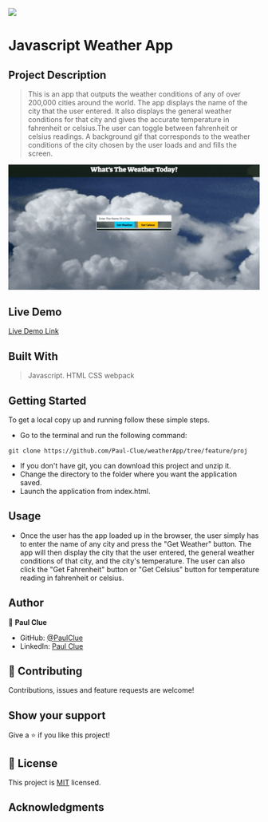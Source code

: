 ![](https://img.shields.io/badge/Microverse-blueviolet)

# Javascript Weather App

## Project Description
> This is an app that outputs the weather conditions of any of over 200,000 cities around the world. The app displays the name of the city that the user entered. It also displays the general weather conditions for that city and gives the accurate temperature in fahrenheit or celsius.The user can toggle between fahrenheit or celsius readings. A background gif that corresponds to the weather conditions of the city chosen by the user loads and and fills the screen.

![screenshot](./src/weatherApp.png)

## Live Demo

[Live Demo Link](https://paul-clue.github.io/weatherApp/)

## Built With
> Javascript.
> HTML
> CSS
> webpack


## Getting Started

To get a local copy up and running follow these simple steps.

- Go to the terminal and run the following command:
```
git clone https://github.com/Paul-Clue/weatherApp/tree/feature/proj
```
- If you don't have git, you can download this project and unzip it.
- Change the directory to the folder where you want the application saved.
- Launch the application from index.html.

## Usage
- Once the user has the app loaded up in the browser, the user simply has to enter the name of any city and press the "Get Weather" button. The app will then display the city that the user entered, the general weather conditions of that city, and the city's temperature. The user can also click the "Get Fahrenheit" button or "Get Celsius" button for temperature reading in fahrenheit or celsius.

## Author

👤 **Paul Clue**

- GitHub: [@PaulClue](https://github.com/Paul-Clue)
- LinkedIn: [Paul Clue](https://www.linkedin.com/in/paul-clue/)

## 🤝 Contributing

Contributions, issues and feature requests are welcome!


## Show your support

Give a ⭐️ if you like this project!


## 📝 License

This project is [MIT](LICENSE) licensed.

## Acknowledgments